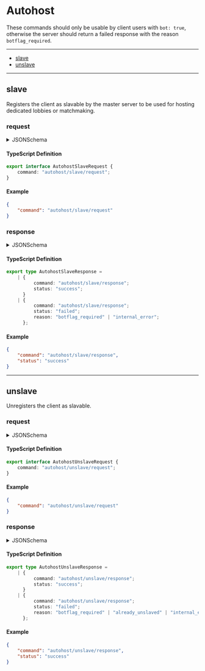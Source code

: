 # Autohost

These commands should only be usable by client users with `bot: true`, otherwise the server should return a failed response with the reason `botflag_required`.

---
- [slave](#slave)
- [unslave](#unslave)
---

## slave

Registers the client as slavable by the master server to be used for hosting dedicated lobbies or matchmaking.

### request

<details>
<summary>JSONSchema</summary>

```json
{
    "$id": "autohost/slave/request",
    "type": "object",
    "properties": {
        "command": {
            "const": "autohost/slave/request",
            "type": "string"
        }
    },
    "required": [
        "command"
    ]
}
```

</details>

#### TypeScript Definition
```ts
export interface AutohostSlaveRequest {
    command: "autohost/slave/request";
}

```
#### Example
```json
{
    "command": "autohost/slave/request"
}
```
### response

<details>
<summary>JSONSchema</summary>

```json
{
    "$id": "autohost/slave/response",
    "anyOf": [
        {
            "type": "object",
            "properties": {
                "command": {
                    "const": "autohost/slave/response",
                    "type": "string"
                },
                "status": {
                    "const": "success",
                    "type": "string"
                }
            },
            "required": [
                "command",
                "status"
            ]
        },
        {
            "type": "object",
            "properties": {
                "command": {
                    "const": "autohost/slave/response",
                    "type": "string"
                },
                "status": {
                    "const": "failed",
                    "type": "string"
                },
                "reason": {
                    "anyOf": [
                        {
                            "const": "botflag_required",
                            "type": "string"
                        },
                        {
                            "const": "internal_error",
                            "type": "string"
                        }
                    ]
                }
            },
            "required": [
                "command",
                "status",
                "reason"
            ]
        }
    ]
}
```

</details>

#### TypeScript Definition
```ts
export type AutohostSlaveResponse =
    | {
          command: "autohost/slave/response";
          status: "success";
      }
    | {
          command: "autohost/slave/response";
          status: "failed";
          reason: "botflag_required" | "internal_error";
      };

```
#### Example
```json
{
    "command": "autohost/slave/response",
    "status": "success"
}
```
---

## unslave

Unregisters the client as slavable.

### request

<details>
<summary>JSONSchema</summary>

```json
{
    "$id": "autohost/unslave/request",
    "type": "object",
    "properties": {
        "command": {
            "const": "autohost/unslave/request",
            "type": "string"
        }
    },
    "required": [
        "command"
    ]
}
```

</details>

#### TypeScript Definition
```ts
export interface AutohostUnslaveRequest {
    command: "autohost/unslave/request";
}

```
#### Example
```json
{
    "command": "autohost/unslave/request"
}
```
### response

<details>
<summary>JSONSchema</summary>

```json
{
    "$id": "autohost/unslave/response",
    "anyOf": [
        {
            "type": "object",
            "properties": {
                "command": {
                    "const": "autohost/unslave/response",
                    "type": "string"
                },
                "status": {
                    "const": "success",
                    "type": "string"
                }
            },
            "required": [
                "command",
                "status"
            ]
        },
        {
            "type": "object",
            "properties": {
                "command": {
                    "const": "autohost/unslave/response",
                    "type": "string"
                },
                "status": {
                    "const": "failed",
                    "type": "string"
                },
                "reason": {
                    "anyOf": [
                        {
                            "const": "botflag_required",
                            "type": "string"
                        },
                        {
                            "const": "already_unslaved",
                            "type": "string"
                        },
                        {
                            "const": "internal_error",
                            "type": "string"
                        }
                    ]
                }
            },
            "required": [
                "command",
                "status",
                "reason"
            ]
        }
    ]
}
```

</details>

#### TypeScript Definition
```ts
export type AutohostUnslaveResponse =
    | {
          command: "autohost/unslave/response";
          status: "success";
      }
    | {
          command: "autohost/unslave/response";
          status: "failed";
          reason: "botflag_required" | "already_unslaved" | "internal_error";
      };

```
#### Example
```json
{
    "command": "autohost/unslave/response",
    "status": "success"
}
```
